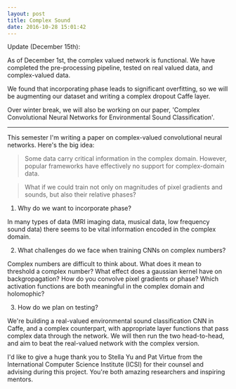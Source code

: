 ```yaml
---
layout: post
title: Complex Sound
date: 2016-10-28 15:01:42
---
```


Update (December 15th):

As of December 1st, the complex valued network is functional. We have completed the pre-processing pipeline, tested on real valued data, and complex-valued data. 

We found that incorporating phase leads to significant overfitting, so we will be augmenting our dataset and writing a complex dropout Caffe layer.

Over winter break, we will also be working on our paper, 'Complex Convolutional Neural Networks for Environmental Sound Classification'. 

---


This semester I'm writing a paper on complex-valued convolutional neural networks. Here's the big idea:

> Some data carry critical information in the complex domain. However, popular frameworks have effectively no support for complex-domain data.

> What if we could train not only on magnitudes of pixel gradients and sounds, but also their relative phases?


1. Why do we want to incorporate phase?

In many types of data (MRI imaging data, musical data, low frequency sound data) there seems to be vital information encoded in the complex domain.

2. What challenges do we face when training CNNs on complex numbers?

Complex numbers are difficult to think about. What does it mean to threshold a complex number? What effect does a gaussian kernel have on backgropagation? How do you convolve pixel gradients or phase? Which activation functions are both meaningful in the complex domain and holomophic?

3. How do we plan on testing?

We're building a real-valued environmental sound classification CNN in Caffe, and a complex counterpart, with appropriate layer functions that pass complex data through the network. We will then run the two head-to-head, and aim to beat the real-valued network with the complex version.

I'd like to give a huge thank you to Stella Yu and Pat Virtue from the International Computer Science Institute (ICSI) for their counsel and advising during this project. You're both amazing researchers and inspiring mentors.





